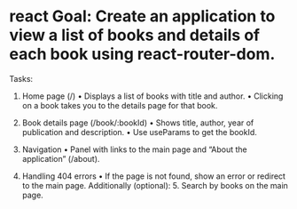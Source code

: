 # react Goal: Create an application to view a list of books and details of each book using react-router-dom.

Tasks:
1. Home page (/)
• Displays a list of books with title and author.
• Clicking on a book takes you to the details page for that book.

2. Book details page (/book/:bookId)
• Shows title, author, year of publication and description.
• Use useParams to get the bookId.

3. Navigation
• Panel with links to the main page and “About the application” (/about).

4. Handling 404 errors
• If the page is not found, show an error or redirect to the main page.
Additionally (optional): 5. Search by books on the main page.
